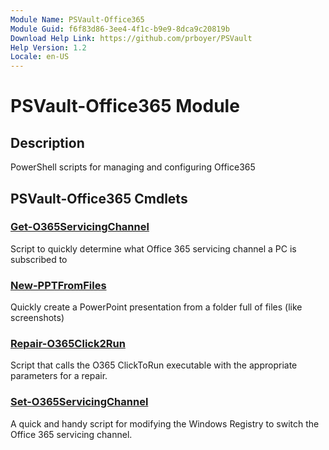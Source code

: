 ```yaml
---
Module Name: PSVault-Office365
Module Guid: f6f83d86-3ee4-4f1c-b9e9-8dca9c20819b
Download Help Link: https://github.com/prboyer/PSVault
Help Version: 1.2
Locale: en-US
---
```

# PSVault-Office365 Module
## Description
PowerShell scripts for managing and configuring Office365
## PSVault-Office365 Cmdlets
### [Get-O365ServicingChannel](Docs/Get-O365ServicingChannel.md)
Script to quickly determine what Office 365 servicing channel a PC is subscribed to
### [New-PPTFromFiles](Docs/New-PPTFromFiles.md)
Quickly create a PowerPoint presentation from a folder full of files (like screenshots)
### [Repair-O365Click2Run](Docs/Repair-O365Click2Run.md)
Script that calls the O365 ClickToRun executable with the appropriate parameters for a repair.
### [Set-O365ServicingChannel](Docs/Set-O365ServicingChannel.md)
A quick and handy script for modifying the Windows Registry to switch the Office 365 servicing channel.
